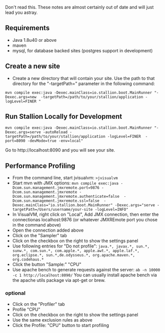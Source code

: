 Don't read this. These notes are almost certainly out of date and will just lead you astray.

Requirements
----------------------------------------

* Java 1.8u40 or above
* maven
* mysql, for database backed sites (postgres support in development)

Create a new site
----------------------------------------

* Create a new directory that will contain your site. Use the path to that directory for the "-targetPath=" parameter in the following command:

```
mvn compile exec:java -Dexec.mainClass=io.stallion.boot.MainRunner "-Dexec.args=new  -targetPath=/path/to/your/stallion/application -logLevel=FINER "
```

Run Stallion Locally for Development
----------------------------------------

```
mvn compile exec:java -Dexec.mainClass=io.stallion.boot.MainRunner "-Dexec.args=serve -autoReload -targetPath=/path/to/your/stallion/application -logLevel=FINER  -port=8090 -devMode=true -env=local"
```

Go to http://localhost:8090 and you will see your site.



Performance Profiling
--------------------------------------------------------------------------------



* From the command line, start jvisualvm: `>jvisualvm`
* Start mvn with JMX options:
```mvn compile exec:java -Dcom.sun.management.jmxremote.port=9876 -Dcom.sun.management.jmxremote -Dcom.sun.management.jmxremote.authenticate=false  -Dcom.sun.management.jmxremote.ssl=false  -Dexec.mainClass="io.stallion.boot.MainRunner" -Dexec.args="serve -targetPath=/Users/username/your-site -logLevel=INFO"```
* In VisualVM, right click on "Local", Add JMX connection, then enter the connectionas localhost:9876 (or whatever JMXREmote port you chose in the command above)
* Open the connection added above
* Click on the "Sampler" tab
* Click on the checkbox on the right to show the settings panel
* Use following entries for "Do not profile": ```java.*, javax.*,
sun.*, sunw.*, com.sun.*,
com.apple.*, apple.awt.*, apple.laf.*, org.eclipse.*, sun.*,de.odysseus.*,
org.apache.maven.*, org.codehaus.*```
* Click the button "Sample:" "CPU"
* Use apache bench to generate requests against the server: `ab -n 10000 -c 1 http://localhost:8090/` You can usually install apache bench via the apache utils package via apt-get or brew.


### optional

* Click on the "Profiler" tab
* Profile "CPU"
* Click on the checkbox on the right to show the settings panel
* Use the same exclusion rules as above
* Click the Profile: "CPU" button to start profiling


